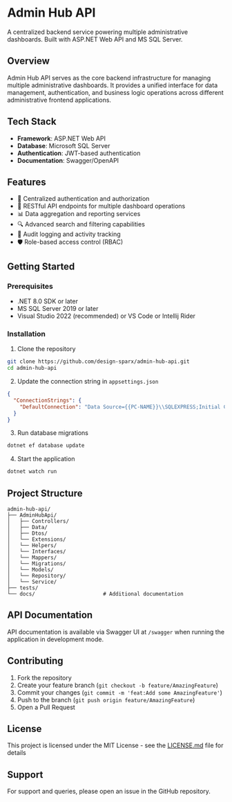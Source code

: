 ﻿# Admin Hub API

A centralized backend service powering multiple administrative dashboards. Built with ASP.NET Web API and MS SQL Server.

## Overview

Admin Hub API serves as the core backend infrastructure for managing multiple administrative dashboards. It provides a unified interface for data management, authentication, and business logic operations across different administrative frontend applications.

## Tech Stack

- **Framework**: ASP.NET Web API
- **Database**: Microsoft SQL Server
- **Authentication**: JWT-based authentication
- **Documentation**: Swagger/OpenAPI

## Features

- 🔐 Centralized authentication and authorization
- 🔄 RESTful API endpoints for multiple dashboard operations
- 📊 Data aggregation and reporting services
- 🔍 Advanced search and filtering capabilities
- 📝 Audit logging and activity tracking
- 🛡️ Role-based access control (RBAC)

## Getting Started

### Prerequisites

- .NET 8.0 SDK or later
- MS SQL Server 2019 or later
- Visual Studio 2022 (recommended) or VS Code or Intellij Rider

### Installation

1. Clone the repository
```bash
git clone https://github.com/design-sparx/admin-hub-api.git
cd admin-hub-api
```

2. Update the connection string in `appsettings.json`
```json
{
  "ConnectionStrings": {
    "DefaultConnection": "Data Source={{PC-NAME}}\\SQLEXPRESS;Initial Catalog={{DB-NAME}};Integrated Security=True;Connect Timeout=30;Encrypt=False;TrustServerCertificate=False;ApplicationIntent=ReadWrite;MultiSubnetFailover=False"
  }
}
```

3. Run database migrations
```bash
dotnet ef database update
```

4. Start the application
```bash
dotnet watch run
```

## Project Structure

```
admin-hub-api/
├── AdminHubApi/
│   ├── Controllers/          
│   ├── Data/         
│   ├── Dtos/        
│   └── Extensions/      
│   └── Helpers/      
│   └── Interfaces/      
│   └── Mappers/       
│   └── Migrations/       
│   └── Models/       
│   └── Repository/       
│   └── Service/       
├── tests/
└── docs/                      # Additional documentation
```

## API Documentation

API documentation is available via Swagger UI at `/swagger` when running the application in development mode.

## Contributing

1. Fork the repository
2. Create your feature branch (`git checkout -b feature/AmazingFeature`)
3. Commit your changes (`git commit -m 'feat:Add some AmazingFeature'`)
4. Push to the branch (`git push origin feature/AmazingFeature`)
5. Open a Pull Request

## License

This project is licensed under the MIT License - see the [LICENSE.md](LICENSE.md) file for details

## Support

For support and queries, please open an issue in the GitHub repository.